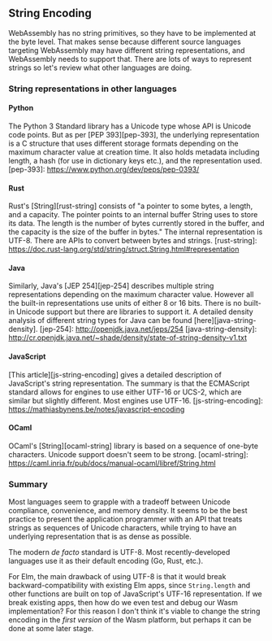 
## String Encoding

WebAssembly has no string primitives, so they have to be implemented at the byte level. That makes sense because different source languages targeting WebAssembly may have different string representations, and WebAssembly needs to support that. There are lots of ways to represent strings so let's review what other languages are doing.


### String representations in other languages

#### Python
The Python 3 Standard library has a Unicode type whose API is Unicode code points. But as per [PEP 393][pep-393], the underlying representation is a C structure that uses different storage formats depending on the maximum character value at creation time. It also holds metadata including length, a hash (for use in dictionary keys etc.), and the representation used.
[pep-393]: https://www.python.org/dev/peps/pep-0393/


#### Rust
Rust's [String][rust-string] consists of "a pointer to some bytes, a length, and a capacity. The pointer points to an internal buffer String uses to store its data. The length is the number of bytes currently stored in the buffer, and the capacity is the size of the buffer in bytes." The internal representation is UTF-8. There are APIs to convert between bytes and strings.
[rust-string]: https://doc.rust-lang.org/std/string/struct.String.html#representation


#### Java
Similarly, Java's [JEP 254][jep-254] describes multiple string representations depending on the maximum character value. However all the built-in representations use units of either 8 or 16 bits. There is no built-in Unicode support but there are libraries to support it. A detailed density analysis of different string types for Java can be found [here][java-string-density].
[jep-254]: http://openjdk.java.net/jeps/254
[java-string-density]: http://cr.openjdk.java.net/~shade/density/state-of-string-density-v1.txt


#### JavaScript
[This article][js-string-encoding] gives a detailed description of JavaScript's string representation. The summary is that the ECMAScript standard allows for engines to use either UTF-16 or UCS-2, which are similar but slightly different. Most engines use UTF-16.
[js-string-encoding]: https://mathiasbynens.be/notes/javascript-encoding


#### OCaml
OCaml's [String][ocaml-string] library is based on a sequence of one-byte characters. Unicode support doesn't seem to be strong.
[ocaml-string]: https://caml.inria.fr/pub/docs/manual-ocaml/libref/String.html

### Summary

Most languages seem to grapple with a tradeoff between Unicode compliance, convenience, and memory density. It seems to be the best practice to present the application programmer with an API that treats strings as sequences of Unicode characters, while trying to have an underlying representation that is as dense as possible.

The modern *de facto* standard is UTF-8. Most recently-developed languages use it as their default encoding (Go, Rust, etc.).

For Elm, the main drawback of using UTF-8 is that it would break backward-compatibility with existing Elm apps, since `String.length` and other functions are built on top of JavaScript's UTF-16 representation. If we break existing apps, then how do we even test and debug our Wasm implementation? For this reason I don't think it's viable to change the string encoding in the _first version_ of the Wasm platform, but perhaps it can be done at some later stage.


